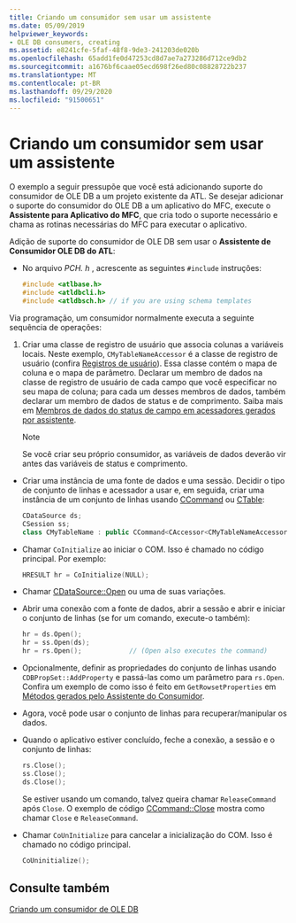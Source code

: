 ```yaml
---
title: Criando um consumidor sem usar um assistente
ms.date: 05/09/2019
helpviewer_keywords:
- OLE DB consumers, creating
ms.assetid: e8241cfe-5faf-48f8-9de3-241203de020b
ms.openlocfilehash: 65add1fe0d47253cd8d7ae7a273286d712ce9db2
ms.sourcegitcommit: a1676bf6caae05ecd698f26ed80c08828722b237
ms.translationtype: MT
ms.contentlocale: pt-BR
ms.lasthandoff: 09/29/2020
ms.locfileid: "91500651"
---
```

# <a name="creating-a-consumer-without-using-a-wizard"></a>Criando um consumidor sem usar um assistente

O exemplo a seguir pressupõe que você está adicionando suporte do consumidor de OLE DB a um projeto existente da ATL. Se desejar adicionar o suporte do consumidor do OLE DB a um aplicativo do MFC, execute o **Assistente para Aplicativo do MFC**, que cria todo o suporte necessário e chama as rotinas necessárias do MFC para executar o aplicativo.

Adição de suporte do consumidor de OLE DB sem usar o **Assistente de Consumidor OLE DB do ATL**:

- No arquivo *PCH. h* , acrescente as seguintes `#include` instruções:

    ```cpp
    #include <atlbase.h>
    #include <atldbcli.h>
    #include <atldbsch.h> // if you are using schema templates
    ```

Via programação, um consumidor normalmente executa a seguinte sequência de operações:

1. Criar uma classe de registro de usuário que associa colunas a variáveis locais. Neste exemplo, `CMyTableNameAccessor` é a classe de registro de usuário (confira [Registros de usuário](../../data/oledb/user-records.md)). Essa classe contém o mapa de coluna e o mapa de parâmetro. Declarar um membro de dados na classe de registro de usuário de cada campo que você especificar no seu mapa de coluna; para cada um desses membros de dados, também declarar um membro de dados de status e de comprimento. Saiba mais em [Membros de dados do status de campo em acessadores gerados por assistente](../../data/oledb/field-status-data-members-in-wizard-generated-accessors.md).

    > [!NOTE]
    > Se você criar seu próprio consumidor, as variáveis de dados deverão vir antes das variáveis de status e comprimento.

- Criar uma instância de uma fonte de dados e uma sessão. Decidir o tipo de conjunto de linhas e acessador a usar e, em seguida, criar uma instância de um conjunto de linhas usando [CCommand](../../data/oledb/ccommand-class.md) ou [CTable](../../data/oledb/ctable-class.md):

    ```cpp
    CDataSource ds;
    CSession ss;
    class CMyTableName : public CCommand<CAccessor<CMyTableNameAccessor>>
    ```

- Chamar `CoInitialize` ao iniciar o COM. Isso é chamado no código principal. Por exemplo:

    ```cpp
    HRESULT hr = CoInitialize(NULL);
    ```

- Chamar [CDataSource::Open](./cdatasource-class.md#open) ou uma de suas variações.

- Abrir uma conexão com a fonte de dados, abrir a sessão e abrir e iniciar o conjunto de linhas (se for um comando, execute-o também):

    ```cpp
    hr = ds.Open();
    hr = ss.Open(ds);
    hr = rs.Open();            // (Open also executes the command)
    ```

- Opcionalmente, definir as propriedades do conjunto de linhas usando `CDBPropSet::AddProperty` e passá-las como um parâmetro para `rs.Open`. Confira um exemplo de como isso é feito em `GetRowsetProperties` em [Métodos gerados pelo Assistente do Consumidor](../../data/oledb/consumer-wizard-generated-methods.md).

- Agora, você pode usar o conjunto de linhas para recuperar/manipular os dados.

- Quando o aplicativo estiver concluído, feche a conexão, a sessão e o conjunto de linhas:

    ```cpp
    rs.Close();
    ss.Close();
    ds.Close();
    ```

   Se estiver usando um comando, talvez queira chamar `ReleaseCommand` após `Close`. O exemplo de código [CCommand::Close](./ccommand-class.md#close) mostra como chamar `Close` e `ReleaseCommand`.

- Chamar `CoUnInitialize` para cancelar a inicialização do COM. Isso é chamado no código principal.

    ```cpp
    CoUninitialize();
    ```

## <a name="see-also"></a>Consulte também

[Criando um consumidor de OLE DB](../../data/oledb/creating-an-ole-db-consumer.md)
